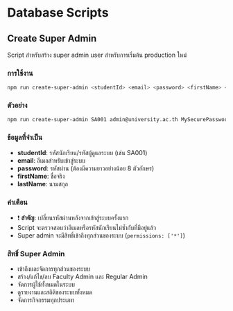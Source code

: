 # Database Scripts

## Create Super Admin

Script สำหรับสร้าง super admin user สำหรับการเริ่มต้น production ใหม่

### การใช้งาน

```bash
npm run create-super-admin <studentId> <email> <password> <firstName> <lastName>
```

### ตัวอย่าง

```bash
npm run create-super-admin SA001 admin@university.ac.th MySecurePassword123! Admin User
```

### ข้อมูลที่จำเป็น

- **studentId**: รหัสนักเรียน/รหัสผู้ดูแลระบบ (เช่น SA001)
- **email**: อีเมลสำหรับเข้าสู่ระบบ
- **password**: รหัสผ่าน (ต้องมีความยาวอย่างน้อย 8 ตัวอักษร)
- **firstName**: ชื่อจริง
- **lastName**: นามสกุล

### คำเตือน

- ❗ **สำคัญ**: เปลี่ยนรหัสผ่านหลังจากเข้าสู่ระบบครั้งแรก
- Script จะตรวจสอบว่าอีเมลหรือรหัสนักเรียนไม่ซ้ำกับที่มีอยู่แล้ว
- Super admin จะมีสิทธิ์เข้าถึงทุกส่วนของระบบ (`permissions: ['*']`)

### สิทธิ์ Super Admin

- เข้าถึงและจัดการทุกส่วนของระบบ
- สร้าง/แก้ไข/ลบ Faculty Admin และ Regular Admin
- จัดการผู้ใช้ทั้งหมดในระบบ
- ดูรายงานและสถิติของระบบทั้งหมด
- จัดการกิจกรรมทุกประเภท
